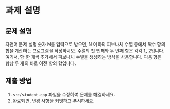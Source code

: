 # 과제 설명

## 문제 설명
자연어 문제 설명
숫자 N를 입력으로 받으면, N 이하의 피보나치 수열 중에서 짝수 항의 합을 계산하는 프로그램을 작성하시오. 수열의 첫 번째와 두 번째 항은 각각 1, 2입니다.
여기서, 항 한 개씩 추가해서 피보나치 수열을 생성하는 방식을 사용합니다. 다음 항은 항상 두 개의 바로 이전 항의 합입니다.

## 제출 방법
1. `src/student.cpp` 파일을 수정하여 문제를 해결하세요.
2. 완료되면, 변경 사항을 커밋하고 푸시하세요.
